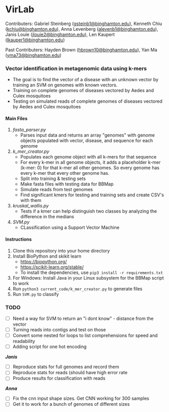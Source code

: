 # VirLab
Contributers: Gabriel Steinberg (gsteinb1@binghamton.edu), Kenneth Chiu (kchiu@binghamton.edu), Anna Levenberg (alevenb1@binghamton.edu), Janis Louie (jlouie2@binghamton.edu), Len Kaupert (lkauper1@binghamton.edu)

Past Contributers: Hayden Brown (hbrown10@binghamton.edu), Yan Ma (yma73@binghamton.edu)
### Vector identification in metagenomic data using k-mers
- The goal is to find the vector of a disease with an unknown vector by training an SVM on genomes with known vectors.
- Training on complete genomes of diseases vectored by Aedes and Culex mosquitoes
- Testing on simulated reads of complete genomes of diseases vectored by Aedes and Culex mosquitoes

#### Main Files
 1. *fasta_parser.py*
	 - Parses input data and returns an array "genomes" with genome objects populated with vector, disease, and sequence for each genome
 2. *k_mer_creator.py*
	- Populates each genome object with all k-mers for that sequence
	- For every k-mer in all genome objects, it adds a placeholder k-mer (k-mer: 0) for that k-mer all other genomes. So every genome has every k-mer that every other genome has.
	- Split into training & testing sets
	- Make fasta files with testing data for BBMap
	- Simulate reads from test genomes
	- Find significant kmers for testing and training sets and create CSV's with them
 3. *kruskal_wallis.py*
 	- Tests if a kmer can help distinguish two classes by analyzing the difference in the medians
 4. *SVM.py*
 	- CLassification using a Support Vector Machine

#### Instructions
 1. Clone this repository into your home directory
 2. Install BioPython and skikit learn
	- https://biopython.org/
	- https://scikit-learn.org/stable/
	- To install the dependencies, use `pip3 install -r requirements.txt`
 3. For Windows: Install Java in your Linux subsystem for the BBMap script to work  
 4. Run `python3 current_code/k_mer_creator.py` to generate files
 5. Run `SVM.py` to classify

### TODO
 - [ ] Need a way for SVM to return an "i dont know" - distance from the vector
 - [ ] Turning reads into contigs and test on those
 - [ ] Convert some nested for loops to list comprehensions for speed and readability
 - [ ] Adding script for one hot encoding
 
***Janis***

 - [ ] Reproduce stats for full genomes and record them
 - [ ] Reproduce stats for reads (should have high error rate
 - [ ] Produce results for classification with reads

***Anna***

 - [ ] Fix the cnn input shape sizes. Get CNN working for 300 samples
 - [ ] Get it to work for a bunch of genomes of different sizes
